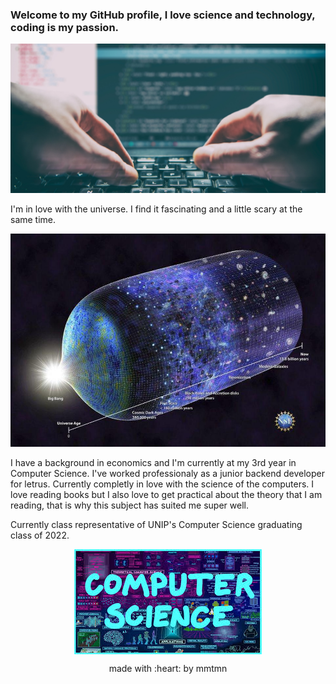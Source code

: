 ### Welcome to my GitHub profile, I love science and technology, coding is my passion. 

<!--
**mmtmn/mmtmn** is a ✨ _special_ ✨ repository because its `README.md` (this file) appears on your GitHub profile.
-->

![](https://github.com/mmtmn/mmtmn/blob/main/.github/coding.jpg)


I'm in love with the universe. I find it fascinating and a little scary at the same time.


![](https://github.com/mmtmn/mmtmn/blob/main/.github/universeImage.jpg)

I have a background in economics and I'm currently at my 3rd year in Computer Science. I've worked professionaly as a junior backend developer for letrus.
Currently completly in love with the science of the computers. I love reading books but I also love to get practical about the theory that I am reading, that is why this subject has suited me super well.

Currently class representative of UNIP's Computer Science graduating class of 2022.
<p align="center">
    <img align="center" src="https://github.com/mmtmn/mmtmn/blob/main/.github/computerScience.jpg">
</p>

<p align="center">made with :heart: by mmtmn</p>